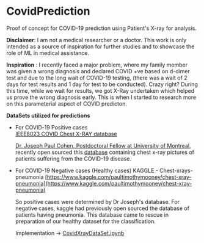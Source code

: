 # CovidPrediction
Proof of concept for COVID-19 prediction using Patient's X-ray for analysis.

**Disclaimer**: I am not a medical researcher or a doctor. This work is only intended as a source of inspiration for further studies and to showcase the role of ML in medical assistance.

**Inspiration** : 
I recently faced a major problem, where my family member was given a wrong diagnosis and declared COVID +ve based on d-dimer test and due to the long wait of COVID-19 testing, (there was a wait of 2 days for test results and 1 day for test to be conducted). Crazy right? During this time, while we wait for results, we got X-Ray undertaken which helped us prove the wrong diagnosis early. This is when I started to research more on this parameterial aspect of COVID predicton.

**DataSets utilized for predictions**
 - For COVID-19 Positive cases  
 [IEEE8023 COVID Chest X-RAY database](https://github.com/ieee8023/covid-chestxray-dataset)  
 
	 [Dr. Joseph Paul Cohen, Postdoctoral Fellow at University of Montreal](https://josephpcohen.com/w/), recently open sourced this [database](https://github.com/ieee8023/covid-chestxray-dataset) containing chest x-ray pictures of patients suffering from the COVID-19 disease. 
	
	
 - For COVID-19 Negative cases (Healthy cases) 
    KAGGLE - Chest-xrays-pneumonia
	[https://www.kaggle.com/paultimothymooney/chest-xray-pneumonia](https://www.kaggle.com/paultimothymooney/chest-xray-pneumonia)

	So positive cases were determined by Dr Joseph's database. For negative cases, kaggle had previously open sourced the database of patients having pneumonia. This database came to rescue in preparation of our healthy dataset for the classification.

    Implementation -> [CovidXrayDataSet.ipynb](https://github.com/bhavita/CovidPrediction/blob/master/CovidXrayDataSet.ipynb)


